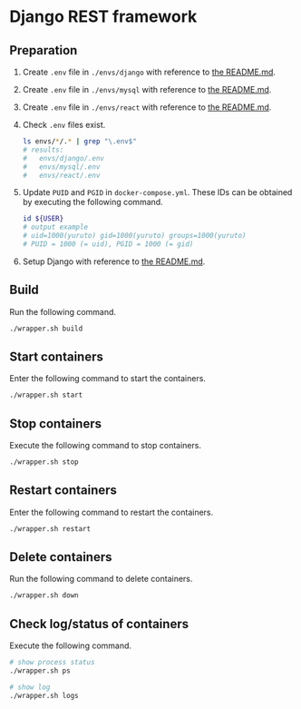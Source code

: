 # Django REST framework
## Preparation
1. Create `.env` file in `./envs/django` with reference to [the README.md](./envs/django/README.md).
1. Create `.env` file in `./envs/mysql` with reference to [the README.md](./envs/mysql/README.md).
1. Create `.env` file in `./envs/react` with reference to [the README.md](./envs/react/README.md).
1. Check `.env` files exist.

    ```bash
    ls envs/*/.* | grep "\.env$"
    # results:
    #   envs/django/.env
    #   envs/mysql/.env
    #   envs/react/.env
    ```

1. Update `PUID` and `PGID` in `docker-compose.yml`. These IDs can be obtained by executing the following command.

    ```bash
    id ${USER}
    # output example
    # uid=1000(yuruto) gid=1000(yuruto) groups=1000(yuruto)
    # PUID = 1000 (= uid), PGID = 1000 (= gid)
    ```

1. Setup Django with reference to [the README.md](./django/README.md).

## Build
Run the following command.

```bash
./wrapper.sh build
```

## Start containers
Enter the following command to start the containers.

```bash
./wrapper.sh start
```

## Stop containers
Execute the following command to stop containers.

```bash
./wrapper.sh stop
```

## Restart containers
Enter the following command to restart the containers.

```bash
./wrapper.sh restart
```

## Delete containers
Run the following command to delete containers.

```bash
./wrapper.sh down
```

## Check log/status of containers
Execute the following command.

```bash
# show process status
./wrapper.sh ps

# show log
./wrapper.sh logs
```